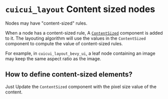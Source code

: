 # `cuicui_layout` Content sized nodes

Nodes may have "content-sized" rules.

When a node has a content-sized rule, A [`ContentSized`] component is added to
it. The layouting algorithm will use the values in the `ContentSized` component
to compute the value of content-sized rules.

For example, in `cuicui_layout_bevy_ui`, a leaf node containing an image may
keep the same aspect ratio as the image.

## How to define content-sized elements?

Just Update the `ContentSized` component with the pixel size value of the
content.

[`ContentSized`]: https://docs.rs/cuicui_layout/0.10.2/cuicui_layout/rule/struct.ContentSized.html
